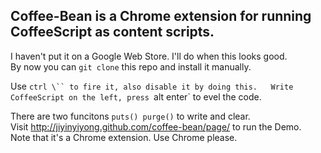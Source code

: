 
## Coffee-Bean is a Chrome extension for running CoffeeScript as content scripts.

I haven't put it on a Google Web Store. I'll do when this looks good.  
By now you can `git clone` this repo and install it manually.

Use `ctrl \`` to fire it, also disable it by doing this.  
Write CoffeeScript on the left, press `alt enter` to evel the code.

There are two funcitons `puts() purge()` to write and clear.  
Visit http://jiyinyiyong.github.com/coffee-bean/page/ to run the Demo.  
Note that it's a Chrome extension. Use Chrome please.